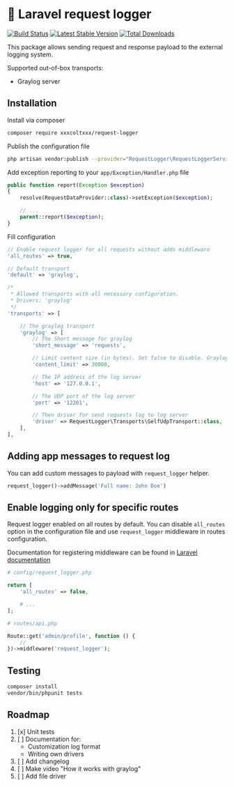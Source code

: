 # :memo: Laravel request logger

[![Build Status](https://travis-ci.com/xxxcoltxxx/request-logger.svg?branch=master)](https://travis-ci.com/xxxcoltxxx/request-logger)
[![Latest Stable Version](https://poser.pugx.org/xxxcoltxxx/request-logger/v/stable)](https://packagist.org/packages/xxxcoltxxx/request-logger)
[![Total Downloads](https://poser.pugx.org/xxxcoltxxx/request-logger/downloads)](https://packagist.org/packages/xxxcoltxxx/request-logger)

This package allows sending request and response payload to the external logging system.

Supported out-of-box transports:
* Graylog server

## Installation

Install via composer

```bash
composer require xxxcoltxxx/request-logger
```

Publish the configuration file

```bash
php artisan vendor:publish --provider="RequestLogger\RequestLoggerServiceProvider"
```

Add exception reporting to your `app/Exception/Handler.php` file

```php
public function report(Exception $exception)
{
    resolve(RequestDataProvider::class)->setException($exception);

    // ...
    parent::report($exception);
}
```

Fill configuration

```php
// Enable request logger for all requests without adds middleware
'all_routes' => true,

// Default transport
'default' => 'graylog',

/*
 * Allowed transports with all necessary configuration.
 * Drivers: 'graylog'
 */
'transports' => [

    // The graylog transport
    'graylog' => [
        // The Short message for graylog
        'short_message' => 'requests',

        // Limit content size (in bytes). Set false to disable. Graylog has limitations on input messages
        'content_limit' => 30000,

        // The IP address of the log server
        'host' => '127.0.0.1',

        // The UDP port of the log server
        'port' => '12201',

        // Then driver for send requests log to log server
        'driver' => RequestLogger\Transports\GelfUdpTransport::class,
    ],
],
```

## Adding app messages to request log

You can add custom messages to payload with `request_logger` helper.

```php
request_logger()->addMessage('Full name: John Doe')
```

## Enable logging only for specific routes

Request logger enabled on all routes by default.
You can disable `all_routes` option in the configuration file and use `request_logger` middleware in routes configuration.

Documentation for registering middleware can be found in [Laravel documentation](https://laravel.com/docs/5.7/middleware#registering-middleware)

```php
# config/request_logger.php

return [
    'all_routes' => false,

    # ...
];

# routes/api.php

Route::get('admin/profile', function () {
    //
})->middleware('request_logger');
``` 

## Testing

```bash
composer install
vendor/bin/phpunit tests
```

## Roadmap

1. [x] Unit tests
1. [ ] Documentation for:
   * Customization log format
   * Writing own drivers
1. [ ] Add changelog
1. [ ] Make video "How it works with graylog"
1. [ ] Add file driver
